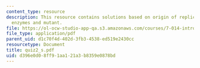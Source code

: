 ```yaml
---
content_type: resource
description: This resource contains solutions based on origin of replication, sevenohwunforin,
  enzymes and mutant.
file: https://ol-ocw-studio-app-qa.s3.amazonaws.com/courses/7-014-introductory-biology-spring-2005/d396e0d08ff91aa121a3b8359e0878bd_quiz2_s.pdf
file_type: application/pdf
parent_uid: d1c70f4d-402d-3fb3-4538-ed519e2430cc
resourcetype: Document
title: quiz2_s.pdf
uid: d396e0d0-8ff9-1aa1-21a3-b8359e0878bd
---
```

